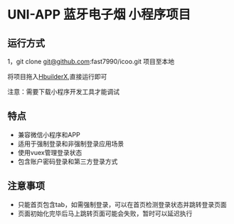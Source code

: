 # UNI-APP 蓝牙电子烟 小程序项目

## 运行方式
1，git clone git@github.com:fast7990/icoo.git 项目至本地

将项目拖入[HbuilderX](http://www.dcloud.io/hbuilderx.html),直接运行即可

注意：需要下载小程序开发工具才能调试
## 特点
* 兼容微信小程序和APP
* 适用于强制登录和非强制登录应用场景
* 使用vuex管理登录状态
* 包含账户密码登录和第三方登录方式

## 注意事项
* 只能首页包含tab，如需强制登录，可以在首页检测登录状态并跳转登录页面
* 页面初始化完毕后马上跳转页面可能会失败，暂时可以延迟执行